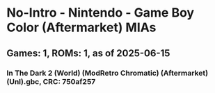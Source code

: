 # No-Intro - Nintendo - Game Boy Color (Aftermarket) MIAs
## Games: 1, ROMs: 1, as of 2025-06-15

### In The Dark 2 (World) (ModRetro Chromatic) (Aftermarket) (Unl).gbc, CRC: 750af257
